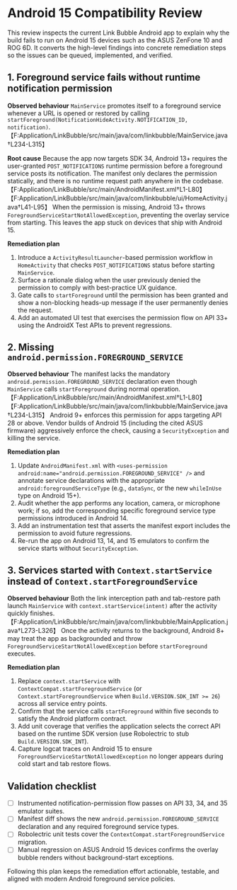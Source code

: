 # Android 15 Compatibility Review

This review inspects the current Link Bubble Android app to explain why the build fails to run on Android 15 devices such as the ASUS ZenFone 10 and ROG 6D. It converts the high-level findings into concrete remediation steps so the issues can be queued, implemented, and verified.

## 1. Foreground service fails without runtime notification permission
**Observed behaviour**  `MainService` promotes itself to a foreground service whenever a URL is opened or restored by calling `startForeground(NotificationHideActivity.NOTIFICATION_ID, notification)`.【F:Application/LinkBubble/src/main/java/com/linkbubble/MainService.java†L234-L315】

**Root cause**  Because the app now targets SDK 34, Android 13+ requires the user-granted `POST_NOTIFICATIONS` runtime permission before a foreground service posts its notification. The manifest only declares the permission statically, and there is no runtime request path anywhere in the codebase.【F:Application/LinkBubble/src/main/AndroidManifest.xml†L1-L80】【F:Application/LinkBubble/src/main/java/com/linkbubble/ui/HomeActivity.java†L41-L95】 When the permission is missing, Android 13+ throws `ForegroundServiceStartNotAllowedException`, preventing the overlay service from starting. This leaves the app stuck on devices that ship with Android 15.

**Remediation plan**
1. Introduce a `ActivityResultLauncher`-based permission workflow in `HomeActivity` that checks `POST_NOTIFICATIONS` status before starting `MainService`.
2. Surface a rationale dialog when the user previously denied the permission to comply with best-practice UX guidance.
3. Gate calls to `startForeground` until the permission has been granted and show a non-blocking heads-up message if the user permanently denies the request.
4. Add an automated UI test that exercises the permission flow on API 33+ using the AndroidX Test APIs to prevent regressions.

## 2. Missing `android.permission.FOREGROUND_SERVICE`
**Observed behaviour**  The manifest lacks the mandatory `android.permission.FOREGROUND_SERVICE` declaration even though `MainService` calls `startForeground` during normal operation.【F:Application/LinkBubble/src/main/AndroidManifest.xml†L1-L80】【F:Application/LinkBubble/src/main/java/com/linkbubble/MainService.java†L234-L315】 Android 9+ enforces this permission for apps targeting API 28 or above. Vendor builds of Android 15 (including the cited ASUS firmware) aggressively enforce the check, causing a `SecurityException` and killing the service.

**Remediation plan**
1. Update `AndroidManifest.xml` with `<uses-permission android:name="android.permission.FOREGROUND_SERVICE" />` and annotate service declarations with the appropriate `android:foregroundServiceType` (e.g., `dataSync`, or the new `whileInUse` type on Android 15+).
2. Audit whether the app performs any location, camera, or microphone work; if so, add the corresponding specific foreground service type permissions introduced in Android 14.
3. Add an instrumentation test that asserts the manifest export includes the permission to avoid future regressions.
4. Re-run the app on Android 13, 14, and 15 emulators to confirm the service starts without `SecurityException`.

## 3. Services started with `Context.startService` instead of `Context.startForegroundService`
**Observed behaviour**  Both the link interception path and tab-restore path launch `MainService` with `context.startService(intent)` after the activity quickly finishes.【F:Application/LinkBubble/src/main/java/com/linkbubble/MainApplication.java†L273-L326】 Once the activity returns to the background, Android 8+ may treat the app as backgrounded and throw `ForegroundServiceStartNotAllowedException` before `startForeground` executes.

**Remediation plan**
1. Replace `context.startService` with `ContextCompat.startForegroundService` (or `Context.startForegroundService` when `Build.VERSION.SDK_INT >= 26`) across all service entry points.
2. Confirm that the service calls `startForeground` within five seconds to satisfy the Android platform contract.
3. Add unit coverage that verifies the application selects the correct API based on the runtime SDK version (use Robolectric to stub `Build.VERSION.SDK_INT`).
4. Capture logcat traces on Android 15 to ensure `ForegroundServiceStartNotAllowedException` no longer appears during cold start and tab restore flows.

## Validation checklist
- [ ] Instrumented notification-permission flow passes on API 33, 34, and 35 emulator suites.
- [ ] Manifest diff shows the new `android.permission.FOREGROUND_SERVICE` declaration and any required foreground service types.
- [ ] Robolectric unit tests cover the `ContextCompat.startForegroundService` migration.
- [ ] Manual regression on ASUS Android 15 devices confirms the overlay bubble renders without background-start exceptions.

Following this plan keeps the remediation effort actionable, testable, and aligned with modern Android foreground service policies.
